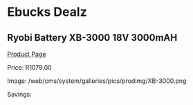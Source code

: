 
# Ebucks Dealz
## Ryobi Battery XB-3000 18V 3000mAH
[Product Page](https://www.ebucks.com/web/shop/productSelected.do?prodId=1201687309&catId=370101825)

Price: R1079.00

Image: /web/cms/system/galleries/pics/prodimg/XB-3000.png

Savings: 


	